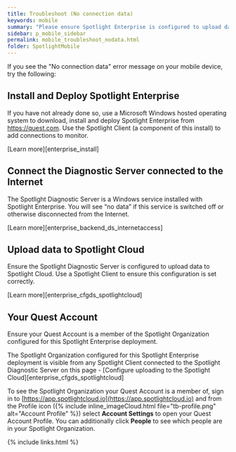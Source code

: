 ```yaml
---
title: Troubleshoot (No connection data)
keywords: mobile
summary: "Please ensure Spotlight Enterprise is configured to upload data for mobile monitoring."
sidebar: p_mobile_sidebar
permalink: mobile_troubleshoot_nodata.html
folder: SpotlightMobile
---
```



If you see the "No connection data" error message on your mobile device, try the following:

## Install and Deploy Spotlight Enterprise
If you have not already done so, use a Microsoft Windows hosted operating system to download, install and deploy Spotlight Enterprise from https://quest.com. Use the Spotlight Client (a component of this install) to add connections to monitor.

[Learn more][enterprise_install]

## Connect the Diagnostic Server connected to the Internet
The Spotlight Diagnostic Server is a Windows service installed with Spotlight Enterprise. You will see “no data” if this service is switched off or otherwise disconnected from the Internet.

[Learn more][enterprise_backend_ds_internetaccess]

## Upload data to Spotlight Cloud
Ensure the Spotlight Diagnostic Server is configured to upload data to Spotlight Cloud. Use a Spotlight Client to ensure this configuration is set correctly.

[Learn more][enterprise_cfgds_spotlightcloud]

## Your Quest Account
Ensure your Quest Account is a member of the Spotlight Organization configured for this Spotlight Enterprise deployment.

The Spotlight Organization configured for this Spotlight Enterprise deployment is visible from any Spotlight Client connected to the Spotlight Diagnostic Server on this page - [Configure uploading to the Spotlight Cloud][enterprise_cfgds_spotlightcloud]

To see the Spotlight Organization your Quest Account is a member of, sign in to [https://app.spotlightcloud.io](https://app.spotlightcloud.io) and from the Profile icon ({% include inline_imageCloud.html file="tb-profile.png" alt="Account Profile" %}) select **Account Settings** to open your Quest Account Profile. You can additionally click **People** to see which people are in your Spotlight Organization.


{% include links.html %}
